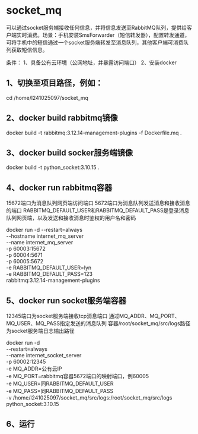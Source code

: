# socket_mq
可以通过socket服务端接收任何信息，并将信息发送至RabbitMQ队列，提供给客户端实时消费。场景：手机安装SmsForwarder（短信转发器），配置转发通道，可将手机中的短信通过一个socket服务端转发至消息队列，其他客户端可消费队列获取短信信息。

条件：
1、具备公有云环境（公网地址，并暴露访问端口）
2、安装docker

## 1、切换至项目路径，例如：
cd /home/l241025097/socket_mq

## 2、docker build rabbitmq镜像
docker build -t rabbitmq:3.12.14-management-plugins -f Dockerfile.mq .

## 3、docker build socker服务端镜像
docker build -t python_socket:3.10.15 .

## 4、docker run rabbitmq容器
15672端口为消息队列网页端访问端口
5672端口为消息队列发送消息和接收消息的端口
RABBITMQ_DEFAULT_USER和RABBITMQ_DEFAULT_PASS是登录消息队列网页端，以及发送和接收消息时鉴权的用户名和密码

docker run -d --restart=always \
--hostname internet_mq_server \
--name internet_mq_server \
-p 60003:15672 \
-p 60004:5671 \
-p 60005:5672 \
-e RABBITMQ_DEFAULT_USER=lyn \
-e RABBITMQ_DEFAULT_PASS=123 \
rabbitmq:3.12.14-management-plugins

## 5、docker run socket服务端容器
12345端口为socket服务端接收tcp消息端口
通过MQ_ADDR、MQ_PORT、MQ_USER、MQ_PASS指定发送的消息队列
容器/root/socket_mq/src/logs路径为socket服务端日志输出路径

docker run -d \
--restart=always \
--name internet_socket_server \
-p 60002:12345 \
-e MQ_ADDR=公有云IP \
-e MQ_PORT=rabbitmq容器5672端口的映射端口，例60005 \
-e MQ_USER=同RABBITMQ_DEFAULT_USER \
-e MQ_PASS=同RABBITMQ_DEFAULT_PASS \
-v /home/l241025097/socket_mq/src/logs:/root/socket_mq/src/logs \
python_socket:3.10.15

## 6、运行

